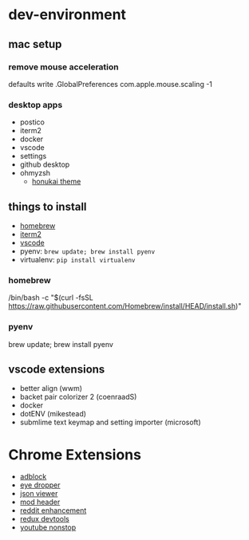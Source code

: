 # dev-environment

## mac setup

### remove mouse acceleration
defaults write .GlobalPreferences com.apple.mouse.scaling -1

###  desktop apps
- postico
- iterm2
- docker
- vscode
- settings
- github desktop
- ohmyzsh
  - [honukai theme](https://github.com/oskarkrawczyk/honukai-iterm-zsh)

## things to install
- [homebrew](https://docs.brew.sh/Homebrew-on-Linux)
- [iterm2](https://iterm2.com/downloads.html)
- [vscode](https://code.visualstudio.com/)
- pyenv:  `brew update; brew install pyenv`
- virtualenv: `pip install virtualenv`

### homebrew
/bin/bash -c "$(curl -fsSL https://raw.githubusercontent.com/Homebrew/install/HEAD/install.sh)"

### pyenv
brew update; brew install pyenv

## vscode extensions
- better align (wwm)
- backet pair colorizer 2 (coenraadS)
- docker
- dotENV (mikestead)
- submlime text keymap and setting importer (microsoft)


# Chrome Extensions
- [adblock](https://chrome.google.com/webstore/detail/adblock-plus-free-ad-bloc/cfhdojbkjhnklbpkdaibdccddilifddb/related)
- [eye dropper](https://chrome.google.com/webstore/detail/eye-dropper/hmdcmlfkchdmnmnmheododdhjedfccka)
- [json viewer](https://chrome.google.com/webstore/detail/json-viewer/gbmdgpbipfallnflgajpaliibnhdgobh)
- [mod header](https://chrome.google.com/webstore/detail/modheader/idgpnmonknjnojddfkpgkljpfnnfcklj)
- [reddit enhancement](https://chrome.google.com/webstore/detail/reddit-enhancement-suite/kbmfpngjjgdllneeigpgjifpgocmfgmb)
- [redux devtools](https://chrome.google.com/webstore/detail/redux-devtools/lmhkpmbekcpmknklioeibfkpmmfibljd)
- [youtube nonstop](https://chrome.google.com/webstore/detail/redux-devtools/lmhkpmbekcpmknklioeibfkpmmfibljd)
